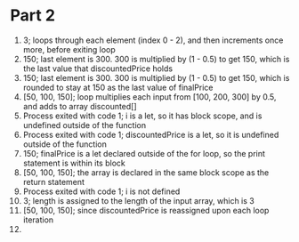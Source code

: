 # Part 2

1. 3; loops through each element (index 0 - 2), and then increments once more, before exiting loop
2. 150; last element is 300. 300 is multiplied by (1 - 0.5) to get 150, which is the last value that discountedPrice holds
3. 150; last element is 300. 300 is multiplied by (1 - 0.5) to get 150, which is rounded to stay at 150 as the last value of finalPrice
4. [50, 100, 150]; loop multiplies each input from [100, 200, 300] by 0.5, and adds to array discounted[]
5. Process exited with code 1; i is a let, so it has block scope, and is undefined outside of the function
6. Process exited with code 1; discountedPrice is a let, so it is undefined outside of the function
7. 150; finalPrice is a let declared outside of the for loop, so the print statement is within its block
8. [50, 100, 150]; the array is declared in the same block scope as the return statement
9. Process exited with code 1; i is not defined
10. 3; length is assigned to the length of the input array, which is 3
11. [50, 100, 150]; since discountedPrice is reassigned upon each loop iteration
12. 